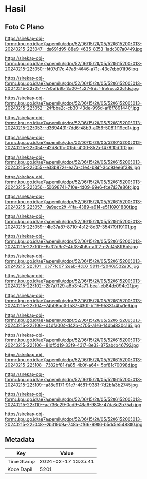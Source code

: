 # Hasil

## Foto C Plano

https://sirekap-obj-formc.kpu.go.id/ae7a/pemilu/pdpr/52/06/15/20/05/5206152005013-20240215-225047--de691d95-88e9-4635-8353-1adc307a0449.jpg

https://sirekap-obj-formc.kpu.go.id/ae7a/pemilu/pdpr/52/06/15/20/05/5206152005013-20240215-225050--fd07d17c-47a8-4646-a71e-43c7ebb01f96.jpg

https://sirekap-obj-formc.kpu.go.id/ae7a/pemilu/pdpr/52/06/15/20/05/5206152005013-20240215-225051--7e0efb6b-3a00-4c27-8daf-5b5cdc22c1de.jpg

https://sirekap-obj-formc.kpu.go.id/ae7a/pemilu/pdpr/52/06/15/20/05/5206152005013-20240215-225052--24fbba2c-cb30-43de-996d-af8f7891440f.jpg

https://sirekap-obj-formc.kpu.go.id/ae7a/pemilu/pdpr/52/06/15/20/05/5206152005013-20240215-225053--d3694431-7dd6-48b9-a056-50811f19cd14.jpg

https://sirekap-obj-formc.kpu.go.id/ae7a/pemilu/pdpr/52/06/15/20/05/5206152005013-20240215-225054--42d8c1fc-015b-4100-852a-f478ff0dfff0.jpg

https://sirekap-obj-formc.kpu.go.id/ae7a/pemilu/pdpr/52/06/15/20/05/5206152005013-20240215-225055--e33b872e-ea7a-41e4-b8df-3cc93ee6f386.jpg

https://sirekap-obj-formc.kpu.go.id/ae7a/pemilu/pdpr/52/06/15/20/05/5206152005013-20240215-225056--50698741-710e-4d09-99e6-fce7d37e86fd.jpg

https://sirekap-obj-formc.kpu.go.id/ae7a/pemilu/pdpr/52/06/15/20/05/5206152005013-20240215-225057--9a9ecc29-41fa-4889-a614-e5110901880f.jpg

https://sirekap-obj-formc.kpu.go.id/ae7a/pemilu/pdpr/52/06/15/20/05/5206152005013-20240215-225059--4fe37a87-8710-4b12-8d37-354719f19101.jpg

https://sirekap-obj-formc.kpu.go.id/ae7a/pemilu/pdpr/52/06/15/20/05/5206152005013-20240215-225100--6a32d9e2-4bf8-4b6a-af02-e2cf458ff6b5.jpg

https://sirekap-obj-formc.kpu.go.id/ae7a/pemilu/pdpr/52/06/15/20/05/5206152005013-20240215-225101--db77fc67-2eab-4dc6-9913-f2040e532a30.jpg

https://sirekap-obj-formc.kpu.go.id/ae7a/pemilu/pdpr/52/06/15/20/05/5206152005013-20240215-225102--2b7a7129-a8b3-4a71-beaf-eb84de094e21.jpg

https://sirekap-obj-formc.kpu.go.id/ae7a/pemilu/pdpr/52/06/15/20/05/5206152005013-20240215-225104--74b08bc0-f587-430f-bf19-95831a4ba1e6.jpg

https://sirekap-obj-formc.kpu.go.id/ae7a/pemilu/pdpr/52/06/15/20/05/5206152005013-20240215-225106--d4dfa004-d42b-4705-a1e6-14dbd830c165.jpg

https://sirekap-obj-formc.kpu.go.id/ae7a/pemilu/pdpr/52/06/15/20/05/5206152005013-20240215-225106--81df5d19-33f9-4317-8e32-875abdb46792.jpg

https://sirekap-obj-formc.kpu.go.id/ae7a/pemilu/pdpr/52/06/15/20/05/5206152005013-20240215-225108--7282bf81-fa85-4b0f-a644-5bf81c70098d.jpg

https://sirekap-obj-formc.kpu.go.id/ae7a/pemilu/pdpr/52/06/15/20/05/5206152005013-20240215-225109--a88e9171-91e7-4681-9383-7d2bfa3b2745.jpg

https://sirekap-obj-formc.kpu.go.id/ae7a/pemilu/pdpr/52/06/15/20/05/5206152005013-20240215-225110--aa736c29-0cd9-46a6-9835-47da8d2b75ab.jpg

https://sirekap-obj-formc.kpu.go.id/ae7a/pemilu/pdpr/52/06/15/20/05/5206152005013-20240215-225048--2b319b9a-748a-4f66-9906-b5dc5e548800.jpg


## Metadata

| Key        | Value               |
| ---------- | ------------------- |
| Time Stamp | 2024-02-17 13:05:41 |
| Kode Dapil | 5201                |



